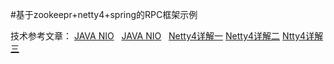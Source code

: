 #基于zookeepr+netty4+spring的RPC框架示例

技术参考文章：
   [JAVA NIO](http://blog.csdn.net/suifeng3051/article/details/48160753)
   [JAVA NIO](http://blog.csdn.net/suifeng3051/article/details/48441629)
   [Netty4详解一](http://blog.csdn.net/suifeng3051/article/details/23348587)
   [Netty4详解二](http://blog.csdn.net/suifeng3051/article/details/25238243)
   [Ntty4详解三](http://blog.csdn.net/suifeng3051/article/details/28861883)


